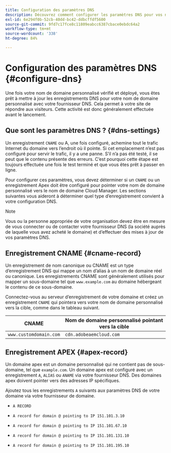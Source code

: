 ```yaml
---
title: Configuration des paramètres DNS
description: Découvrez comment configurer les paramètres DNS pour vos noms de domaine personnalisés.
exl-id: 6e294f0b-52cb-40dd-bc42-ddbcffdf5600
source-git-commit: 9fd7c17fce8c11809eabcc6387cbace0ebdc64a2
workflow-type: tm+mt
source-wordcount: '338'
ht-degree: 84%

---
```


# Configuration des paramètres DNS {#configure-dns}

Une fois votre nom de domaine personnalisé vérifié et déployé, vous êtes prêt à mettre à jour les enregistrements DNS pour votre nom de domaine personnalisé avec votre fournisseur DNS. Cela permet à votre site de répondre aux visiteurs. Cette activité est donc généralement effectuée avant le lancement.

## Que sont les paramètres DNS ? {#dns-settings}

Un enregistrement `CNAME` ou A, une fois configuré, achemine tout le trafic Internet du domaine vers l’endroit où il pointe. Si cet emplacement n’est pas configuré pour servir le trafic, il y a une panne. S’il n’a pas été testé, il se peut que le contenu présente des erreurs. C’est pourquoi cette étape est toujours effectuée une fois le test terminé et que vous êtes prêt à passer en ligne.

Pour configurer ces paramètres, vous devez déterminer si un `CNAME` ou un enregistrement Apex doit être configuré pour pointer votre nom de domaine personnalisé vers le nom de domaine Cloud Manager. Les sections suivantes vous aideront à déterminer quel type d’enregistrement convient à votre configuration DNS.

>[!NOTE]
>
>Vous ou la personne appropriée de votre organisation devez être en mesure de vous connecter ou de contacter votre fournisseur DNS (la société auprès de laquelle vous avez acheté le domaine) et d’effectuer des mises à jour de vos paramètres DNS.

## Enregistrement CNAME {#cname-record}

Un enregistrement de nom canonique ou CNAME est un type d’enregistrement DNS qui mappe un nom d’alias à un nom de domaine réel ou canonique. Les enregistrements CNAME sont généralement utilisés pour mapper un sous-domaine tel que `www.example.com` au domaine hébergeant le contenu de ce sous-domaine.

Connectez-vous au serveur d’enregistrement de votre domaine et créez un enregistrement `CNAME` qui pointera vers votre nom de domaine personnalisé vers la cible, comme dans le tableau suivant.

| CNAME | Nom de domaine personnalisé pointant vers la cible |
|--- |--- |
| `www.customdomain.com` | `cdn.adobeaemcloud.com` |

## Enregistrement APEX {#apex-record}

Un domaine apex est un domaine personnalisé qui ne contient pas de sous-domaine, tel que `example.com`. Un domaine apex est configuré avec un enregistrement `A`, `ALIAS` ou `ANAME` via votre fournisseur DNS. Des domaines apex doivent pointer vers des adresses IP spécifiques.

Ajoutez tous les enregistrements `A` suivants aux paramètres DNS de votre domaine via votre fournisseur de domaine. 

* `A RECORD`

* `A record for domain @ pointing to IP 151.101.3.10`

* `A record for domain @ pointing to IP 151.101.67.10`

* `A record for domain @ pointing to IP 151.101.131.10`

* `A record for domain @ pointing to IP 151.101.195.10`
